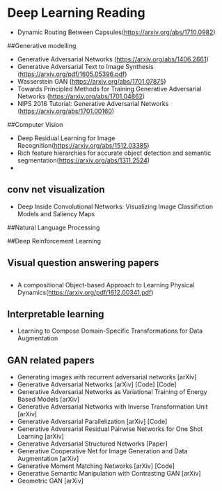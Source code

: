 # Deep Learning Reading
* Dynamic Routing Between Capsules(https://arxiv.org/abs/1710.0982)

##Generative modelling
* Generative Adversarial Networks (https://arxiv.org/abs/1406.2661)
* Generative Adversarial Text to Image Synthesis (https://arxiv.org/pdf/1605.05396.pdf)
* Wasserstein GAN (https://arxiv.org/abs/1701.07875)
* Towards Principled Methods for Training Generative Adversarial Networks (https://arxiv.org/abs/1701.04862)
* NIPS 2016 Tutorial: Generative Adversarial Networks (https://arxiv.org/abs/1701.00160)


##Computer Vision
* Deep Residual Learning for Image Recognition(https://arxiv.org/abs/1512.03385) 
* Rich feature hierarchies for accurate object detection and semantic segmentation(https://arxiv.org/abs/1311.2524)
* 

## conv net visualization
* Deep Inside Convolutional Networks: Visualizing Image Classifiction Models and Saliency Maps


##Natural Language Processing




##Deep Reinforcement Learning


## Visual question answering papers

##
* A compositional Object-based Approach to Learning Physical Dynamics(https://arxiv.org/pdf/1612.00341.pdf)

##  Interpretable learning
* Learning to Compose Domain-Specific Transformations for Data Augmentation



## GAN related papers
* Generating images with recurrent adversarial networks [arXiv]
* Generative Adversarial Networks [arXiv] [Code] [Code]
* Generative Adversarial Networks as Variational Training of Energy Based Models [arXiv]
* Generative Adversarial Networks with Inverse Transformation Unit [arXiv]
* Generative Adversarial Parallelization [arXiv] [Code]
* Generative Adversarial Residual Pairwise Networks for One Shot Learning [arXiv]
* Generative Adversarial Structured Networks [Paper]
* Generative Cooperative Net for Image Generation and Data Augmentation [arXiv]
* Generative Moment Matching Networks [arXiv] [Code]
* Generative Semantic Manipulation with Contrasting GAN [arXiv]
* Geometric GAN [arXiv]




